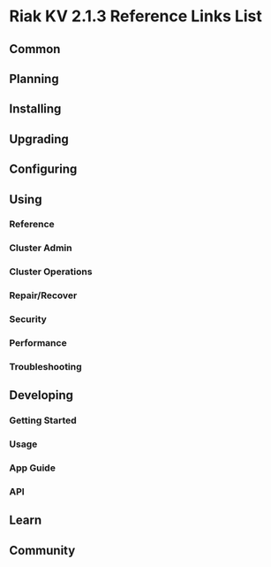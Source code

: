 
# Riak KV 2.1.3 Reference Links List


## Common

[downloads]: {{<baseurl>}}riak/kv/2.0.9/downloads/
[install index]: {{<baseurl>}}riak/kv/2.0.9/setup/installing
[upgrade index]: {{<baseurl>}}riak/kv/2.0.9/upgrading
[plan index]: {{<baseurl>}}riak/kv/2.0.9/planning
[config index]: {{<baseurl>}}riak/kv/2.1.3/using/configuring/
[config reference]: {{<baseurl>}}riak/kv/2.0.9/configuring/reference/
[manage index]: {{<baseurl>}}riak/kv/2.0.9/using/managing
[performance index]: {{<baseurl>}}riak/kv/2.0.9/using/performance
[glossary vnode]: {{<baseurl>}}riak/kv/2.0.9/learn/glossary/#vnode
[contact basho]: http://basho.com/contact/


## Planning

[plan index]: {{<baseurl>}}riak/kv/2.0.9/setup/planning
[plan start]: {{<baseurl>}}riak/kv/2.0.9/setup/planning/start
[plan backend]: {{<baseurl>}}riak/kv/2.0.9/setup/planning/backend
[plan backend bitcask]: {{<baseurl>}}riak/kv/2.0.9/setup/planning/backend/bitcask
[plan backend leveldb]: {{<baseurl>}}riak/kv/2.0.9/setup/planning/backend/leveldb
[plan backend memory]: {{<baseurl>}}riak/kv/2.0.9/setup/planning/backend/memory
[plan backend multi]: {{<baseurl>}}riak/kv/2.0.9/setup/planning/backend/multi
[plan cluster capacity]: {{<baseurl>}}riak/kv/2.0.9/setup/planning/cluster-capacity
[plan bitcask capacity]: {{<baseurl>}}riak/kv/2.0.9/setup/planning/bitcask-capacity-calc
[plan best practices]: {{<baseurl>}}riak/kv/2.0.9/setup/planning/best-practices
[plan future]: {{<baseurl>}}riak/kv/2.0.9/setup/planning/future


## Installing

[install index]: {{<baseurl>}}riak/kv/2.0.9/setup/installing
[install aws]: {{<baseurl>}}riak/kv/2.0.9/setup/installing/amazon-web-services
[install debian & ubuntu]: {{<baseurl>}}riak/kv/2.0.9/setup/installing/debian-ubuntu
[install freebsd]: {{<baseurl>}}riak/kv/2.0.9/setup/installing/freebsd
[install mac osx]: {{<baseurl>}}riak/kv/2.0.9/setup/installing/mac-osx
[install rhel & centos]: {{<baseurl>}}riak/kv/2.0.9/setup/installing/rhel-centos
[install smartos]: {{<baseurl>}}riak/kv/2.0.9/setup/installing/smartos
[install solaris]: {{<baseurl>}}riak/kv/2.0.9/setup/installing/solaris
[install suse]: {{<baseurl>}}riak/kv/2.0.9/setup/installing/suse
[install windows azure]: {{<baseurl>}}riak/kv/2.0.9/setup/installing/windows-azure

[install source index]: {{<baseurl>}}riak/kv/2.0.9/setup/installing/source
[install source erlang]: {{<baseurl>}}riak/kv/2.0.9/setup/installing/source/erlang
[install source jvm]: {{<baseurl>}}riak/kv/2.0.9/setup/installing/source/jvm

[install verify]: {{<baseurl>}}riak/kv/2.0.9/setup/installing/verify


## Upgrading

[upgrade index]: {{<baseurl>}}riak/kv/2.0.9/setup/upgrading
[upgrade checklist]: {{<baseurl>}}riak/kv/2.0.9/setup/upgrading/checklist
[upgrade version]: {{<baseurl>}}riak/kv/2.0.9/setup/upgrading/version
[upgrade cluster]: {{<baseurl>}}riak/kv/2.0.9/setup/upgrading/cluster
[upgrade mdc]: {{<baseurl>}}riak/kv/2.0.9/setup/upgrading/multi-datacenter
[upgrade downgrade]: {{<baseurl>}}riak/kv/2.0.9/setup/downgrade


## Configuring

[config index]: {{<baseurl>}}riak/kv/2.0.9/configuring
[config basic]: {{<baseurl>}}riak/kv/2.0.9/configuring/basic
[config backend]: {{<baseurl>}}riak/kv/2.0.9/configuring/backend
[config manage]: {{<baseurl>}}riak/kv/2.0.9/configuring/managing
[config reference]: {{<baseurl>}}riak/kv/2.0.9/configuring/reference/
[config strong consistency]: {{<baseurl>}}riak/kv/2.0.9/configuring/strong-consistency
[config load balance]: {{<baseurl>}}riak/kv/2.0.9/configuring/load-balancing-proxy
[config mapreduce]: {{<baseurl>}}riak/kv/2.0.9/configuring/mapreduce
[config search]: {{<baseurl>}}riak/kv/2.0.9/configuring/search/

[config v3 mdc]: {{<baseurl>}}riak/kv/2.0.9/configuring/v3-multi-datacenter
[config v3 nat]: {{<baseurl>}}riak/kv/2.0.9/configuring/v3-multi-datacenter/nat
[config v3 quickstart]: {{<baseurl>}}riak/kv/2.0.9/configuring/v3-multi-datacenter/quick-start
[config v3 ssl]: {{<baseurl>}}riak/kv/2.0.9/configuring/v3-multi-datacenter/ssl

[config v2 mdc]: {{<baseurl>}}riak/kv/2.0.9/configuring/v2-multi-datacenter
[config v2 nat]: {{<baseurl>}}riak/kv/2.0.9/configuring/v2-multi-datacenter/nat
[config v2 quickstart]: {{<baseurl>}}riak/kv/2.0.9/configuring/v2-multi-datacenter/quick-start
[config v2 ssl]: {{<baseurl>}}riak/kv/2.0.9/configuring/v2-multi-datacenter/ssl



## Using

[use index]: {{<baseurl>}}riak/kv/2.0.9/using/
[use admin commands]: {{<baseurl>}}riak/kv/2.0.9/using/cluster-admin-commands
[use running cluster]: {{<baseurl>}}riak/kv/2.0.9/using/running-a-cluster

### Reference

[use ref custom code]: {{<baseurl>}}riak/kv/2.0.9/using/reference/custom-code
[use ref handoff]: {{<baseurl>}}riak/kv/2.0.9/using/reference/handoff
[use ref monitoring]: {{<baseurl>}}riak/kv/2.0.9/using/reference/statistics-monitoring
[use ref search]: {{<baseurl>}}riak/kv/2.0.9/using/reference/search
[use ref 2i]: {{<baseurl>}}riak/kv/2.0.9/using/reference/secondary-indexes
[use ref snmp]: {{<baseurl>}}riak/kv/2.0.9/using/reference/snmp
[use ref strong consistency]: {{<baseurl>}}riak/kv/2.0.9/using/reference/strong-consistency
[use ref jmx]: {{<baseurl>}}riak/kv/2.0.9/using/reference/jmx
[use ref obj del]: {{<baseurl>}}riak/kv/2.0.9/using/reference/object-deletion/
[use ref v3 mdc]: {{<baseurl>}}riak/kv/2.0.9/using/reference/v3-multi-datacenter
[use ref v2 mdc]: {{<baseurl>}}riak/kv/2.0.9/using/reference/v2-multi-datacenter

### Cluster Admin

[use admin index]: {{<baseurl>}}riak/kv/2.0.9/using/admin/
[use admin commands]: {{<baseurl>}}riak/kv/2.0.9/using/admin/commands/
[use admin riak cli]: {{<baseurl>}}riak/kv/2.0.9/using/admin/riak-cli/
[use admin riak-admin]: {{<baseurl>}}riak/kv/2.0.9/using/admin/riak-admin/
[use admin riak control]: {{<baseurl>}}riak/kv/2.0.9/using/admin/riak-control/

### Cluster Operations

[cluster ops add remove node]: {{<baseurl>}}riak/kv/2.0.9/using/cluster-operations/adding-removing-nodes
[cluster ops inspect node]: {{<baseurl>}}riak/kv/2.0.9/using/cluster-operations/inspecting-node
[cluster ops change info]: {{<baseurl>}}riak/kv/2.0.9/using/cluster-operations/changing-cluster-info
[cluster ops load balance]: {{<baseurl>}}riak/kv/2.0.9/configuring/load-balancing-proxy
[cluster ops bucket types]: {{<baseurl>}}riak/kv/2.0.9/using/cluster-operations/bucket-types
[cluster ops handoff]: {{<baseurl>}}riak/kv/2.0.9/using/cluster-operations/handoff
[cluster ops log]: {{<baseurl>}}riak/kv/2.0.9/using/cluster-operations/logging
[cluster ops obj del]: {{<baseurl>}}riak/kv/2.0.9/using/reference/object-deletion
[cluster ops backup]: {{<baseurl>}}riak/kv/2.0.9/using/cluster-operations/backing-up
[cluster ops mdc]: {{<baseurl>}}riak/kv/2.0.9/using/cluster-operations/v3-multi-datacenter
[cluster ops strong consistency]: {{<baseurl>}}riak/kv/2.0.9/using/cluster-operations/strong-consistency
[cluster ops 2i]: {{<baseurl>}}riak/kv/2.0.9/using/reference/secondary-indexes
[cluster ops v3 mdc]: {{<baseurl>}}riak/kv/2.0.9/using/cluster-operations/v3-multi-datacenter
[cluster ops v2 mdc]: {{<baseurl>}}riak/kv/2.0.9/using/cluster-operations/v2-multi-datacenter

### Repair/Recover

[repair recover index]: {{<baseurl>}}riak/kv/2.0.9/using/repair-recovery
[repair recover index]: {{<baseurl>}}riak/kv/2.0.9/using/repair-recovery/failure-recovery/

### Security

[security index]: {{<baseurl>}}riak/kv/2.0.9/using/security/
[security basics]: {{<baseurl>}}riak/kv/2.0.9/using/security/basics
[security managing]: {{<baseurl>}}riak/kv/2.0.9/using/security/managing-sources/

### Performance

[perf index]: {{<baseurl>}}riak/kv/2.0.9/using/performance/
[perf benchmark]: {{<baseurl>}}riak/kv/2.0.9/using/performance/benchmarking
[perf open files]: {{<baseurl>}}riak/kv/2.0.9/using/performance/open-files-limit/
[perf erlang]: {{<baseurl>}}riak/kv/2.0.9/using/performance/erlang
[perf aws]: {{<baseurl>}}riak/kv/2.0.9/using/performance/amazon-web-services
[perf latency checklist]: {{<baseurl>}}riak/kv/2.0.9/using/performance/latency-reduction

### Troubleshooting

[troubleshoot http]: {{<baseurl>}}riak/kv/2.0.9/using/troubleshooting/http-204


## Developing

[dev index]: {{<baseurl>}}riak/kv/2.0.9/developing
[dev client libraries]: {{<baseurl>}}riak/kv/2.0.9/developing/client-libraries
[dev data model]: {{<baseurl>}}riak/kv/2.0.9/developing/data-modeling
[dev data types]: {{<baseurl>}}riak/kv/2.0.9/developing/data-types
[dev kv model]: {{<baseurl>}}riak/kv/2.0.9/developing/key-value-modeling

### Getting Started

[getting started]: {{<baseurl>}}riak/kv/2.0.9/developing/getting-started
[getting started java]: {{<baseurl>}}riak/kv/2.0.9/developing/getting-started/java
[getting started ruby]: {{<baseurl>}}riak/kv/2.0.9/developing/getting-started/ruby
[getting started python]: {{<baseurl>}}riak/kv/2.0.9/developing/getting-started/python
[getting started php]: {{<baseurl>}}riak/kv/2.0.9/developing/getting-started/php
[getting started csharp]: {{<baseurl>}}riak/kv/2.0.9/developing/getting-started/csharp
[getting started nodejs]: {{<baseurl>}}riak/kv/2.0.9/developing/getting-started/nodejs
[getting started erlang]: {{<baseurl>}}riak/kv/2.0.9/developing/getting-started/erlang
[getting started golang]: {{<baseurl>}}riak/kv/2.0.9/developing/getting-started/golang

[obj model java]: {{<baseurl>}}riak/kv/2.0.9/developing/getting-started/java/object-modeling
[obj model ruby]: {{<baseurl>}}riak/kv/2.0.9/developing/getting-started/ruby/object-modeling
[obj model python]: {{<baseurl>}}riak/kv/2.0.9/developing/getting-started/python/object-modeling
[obj model csharp]: {{<baseurl>}}riak/kv/2.0.9/developing/getting-started/csharp/object-modeling
[obj model nodejs]: {{<baseurl>}}riak/kv/2.0.9/developing/getting-started/nodejs/object-modeling
[obj model erlang]: {{<baseurl>}}riak/kv/2.0.9/developing/getting-started/erlang/object-modeling
[obj model golang]: {{<baseurl>}}riak/kv/2.0.9/developing/getting-started/golang/object-modeling

### Usage

[usage index]: {{<baseurl>}}riak/kv/2.0.9/developing/usage
[usage bucket types]: {{<baseurl>}}riak/kv/2.0.9/developing/usage/bucket-types
[usage commit hooks]: {{<baseurl>}}riak/kv/2.0.9/developing/usage/commit-hooks
[usage conflict resolution]: {{<baseurl>}}riak/kv/2.0.9/developing/usage/conflict-resolution
[usage content types]: {{<baseurl>}}riak/kv/2.0.9/developing/usage/content-types
[usage create objects]: {{<baseurl>}}riak/kv/2.0.9/developing/usage/creating-objects
[usage custom extractors]: {{<baseurl>}}riak/kv/2.0.9/developing/usage/custom-extractors
[usage delete objects]: {{<baseurl>}}riak/kv/2.0.9/developing/usage/deleting-objects
[usage mapreduce]: {{<baseurl>}}riak/kv/2.0.9/developing/usage/mapreduce
[usage search]: {{<baseurl>}}riak/kv/2.0.9/developing/usage/search
[usage search schema]: {{<baseurl>}}riak/kv/2.0.9/developing/usage/search-schemas
[usage search data types]: {{<baseurl>}}riak/kv/2.0.9/developing/usage/searching-data-types
[usage 2i]: {{<baseurl>}}riak/kv/2.0.9/developing/usage/secondary-indexes
[usage update objects]: {{<baseurl>}}riak/kv/2.0.9/developing/usage/updating-objects

### App Guide

[apps mapreduce]: {{<baseurl>}}riak/kv/2.0.9/developing/app-guide/advanced-mapreduce
[apps replication properties]: {{<baseurl>}}riak/kv/2.0.9/developing/app-guide/replication-properties
[apps strong consistency]: {{<baseurl>}}riak/kv/2.0.9/developing/app-guide/strong-consistency

### API

[dev api backend]: {{<baseurl>}}riak/kv/2.0.9/developing/api/backend
[dev api http]: {{<baseurl>}}riak/kv/2.0.9/developing/api/http
[dev api http status]: {{<baseurl>}}riak/kv/2.0.9/developing/api/http/status
[dev api pbc]: {{<baseurl>}}riak/kv/2.0.9/developing/api/protocol-buffers/


## Learn

[learn new nosql]: {{<baseurl>}}riak/kv/learn/new-to-nosql
[learn use cases]: {{<baseurl>}}riak/kv/learn/use-cases
[learn why riak]: {{<baseurl>}}riak/kv/learn/why-riak-kv

[glossary]: {{<baseurl>}}riak/kv/2.0.9/learn/glossary/
[glossary aae]: {{<baseurl>}}riak/kv/2.0.9/learn/glossary/#active-anti-entropy-aae
[glossary read rep]: {{<baseurl>}}riak/kv/2.0.9/learn/glossary/#read-repair
[glossary vnode]: {{<baseurl>}}riak/kv/2.0.9/learn/glossary/#vnode

[concept aae]: {{<baseurl>}}riak/kv/2.0.9/learn/concepts/active-anti-entropy/
[concept buckets]: {{<baseurl>}}riak/kv/2.0.9/learn/concepts/buckets
[concept cap neg]: {{<baseurl>}}riak/kv/2.0.9/learn/concepts/capability-negotiation
[concept causal context]: {{<baseurl>}}riak/kv/2.0.9/learn/concepts/causal-context
[concept clusters]: {{<baseurl>}}riak/kv/2.0.9/learn/concepts/clusters/
[concept crdts]: {{<baseurl>}}riak/kv/2.0.9/learn/concepts/crdts
[concept eventual consistency]: {{<baseurl>}}riak/kv/2.0.9/learn/concepts/eventual-consistency
[concept keys objects]: {{<baseurl>}}riak/kv/2.0.9/learn/concepts/keys-and-objects
[concept replication]: {{<baseurl>}}riak/kv/2.0.9/learn/concepts/replication
[concept strong consistency]: {{<baseurl>}}riak/kv/2.0.9/using/reference/strong-consistency
[concept vnodes]: {{<baseurl>}}riak/kv/2.0.9/learn/concepts/vnodes



## Community

[community]: {{<baseurl>}}community
[community projects]: {{<baseurl>}}community/projects
[reporting bugs]: {{<baseurl>}}community/reporting-bugs
[taishi]: {{<baseurl>}}community/taishi

